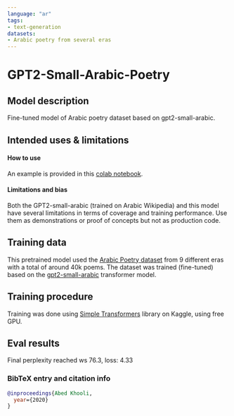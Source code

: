 ```yaml
---
language: "ar"
tags:
- text-generation
datasets:
- Arabic poetry from several eras
---
```


# GPT2-Small-Arabic-Poetry

## Model description

Fine-tuned model of Arabic poetry dataset based on gpt2-small-arabic.

## Intended uses & limitations

#### How to use

An example is provided in this [colab notebook](https://colab.research.google.com/drive/1mRl7c-5v-Klx27EEAEOAbrfkustL4g7a?usp=sharing).

#### Limitations and bias

Both the GPT2-small-arabic (trained on Arabic Wikipedia) and this model have several limitations in terms of coverage and training performance. 
Use them as demonstrations or proof of concepts but not as production code.

## Training data

This pretrained model used the [Arabic Poetry dataset](https://www.kaggle.com/ahmedabelal/arabic-poetry) from 9 different eras with a total of around 40k poems. 
The dataset was trained (fine-tuned) based on the [gpt2-small-arabic](https://huggingface.co/akhooli/gpt2-small-arabic) transformer model.

## Training procedure

Training was done using [Simple Transformers](https://github.com/ThilinaRajapakse/simpletransformers) library on Kaggle, using free GPU.

## Eval results 
Final perplexity reached ws 76.3, loss: 4.33

### BibTeX entry and citation info

```bibtex
@inproceedings{Abed Khooli,
  year={2020}
}
```
